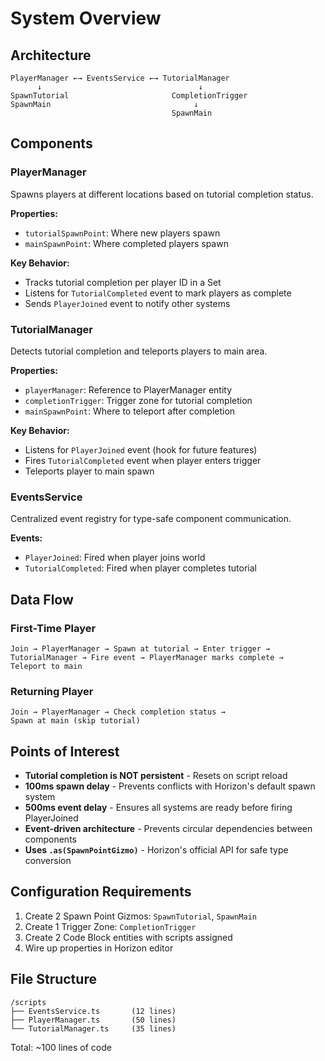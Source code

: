 # System Overview

## Architecture

```
PlayerManager ←→ EventsService ←→ TutorialManager
      ↓                                   ↓
SpawnTutorial                       CompletionTrigger
SpawnMain                                ↓
                                    SpawnMain
```

## Components

### PlayerManager
Spawns players at different locations based on tutorial completion status.

**Properties:**
- `tutorialSpawnPoint`: Where new players spawn
- `mainSpawnPoint`: Where completed players spawn

**Key Behavior:**
- Tracks tutorial completion per player ID in a Set
- Listens for `TutorialCompleted` event to mark players as complete
- Sends `PlayerJoined` event to notify other systems

### TutorialManager
Detects tutorial completion and teleports players to main area.

**Properties:**
- `playerManager`: Reference to PlayerManager entity
- `completionTrigger`: Trigger zone for tutorial completion
- `mainSpawnPoint`: Where to teleport after completion

**Key Behavior:**
- Listens for `PlayerJoined` event (hook for future features)
- Fires `TutorialCompleted` event when player enters trigger
- Teleports player to main spawn

### EventsService
Centralized event registry for type-safe component communication.

**Events:**
- `PlayerJoined`: Fired when player joins world
- `TutorialCompleted`: Fired when player completes tutorial

## Data Flow

### First-Time Player
```
Join → PlayerManager → Spawn at tutorial → Enter trigger → 
TutorialManager → Fire event → PlayerManager marks complete → 
Teleport to main
```

### Returning Player
```
Join → PlayerManager → Check completion status → 
Spawn at main (skip tutorial)
```

## Points of Interest

- **Tutorial completion is NOT persistent** - Resets on script reload
- **100ms spawn delay** - Prevents conflicts with Horizon's default spawn system
- **500ms event delay** - Ensures all systems are ready before firing PlayerJoined
- **Event-driven architecture** - Prevents circular dependencies between components
- **Uses `.as(SpawnPointGizmo)`** - Horizon's official API for safe type conversion

## Configuration Requirements

1. Create 2 Spawn Point Gizmos: `SpawnTutorial`, `SpawnMain`
2. Create 1 Trigger Zone: `CompletionTrigger`
3. Create 2 Code Block entities with scripts assigned
4. Wire up properties in Horizon editor

## File Structure

```
/scripts
├── EventsService.ts       (12 lines)
├── PlayerManager.ts       (50 lines)
└── TutorialManager.ts     (35 lines)
```

Total: ~100 lines of code
